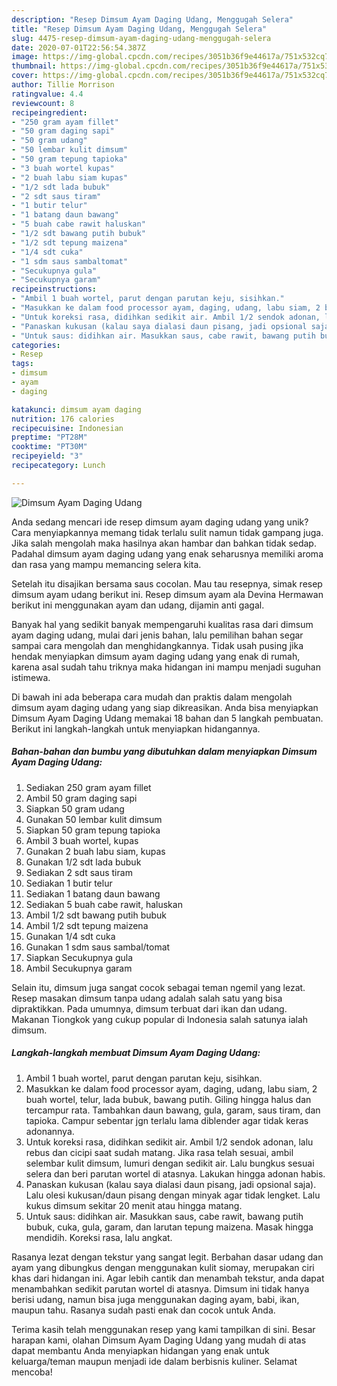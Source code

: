 ```yaml
---
description: "Resep Dimsum Ayam Daging Udang, Menggugah Selera"
title: "Resep Dimsum Ayam Daging Udang, Menggugah Selera"
slug: 4475-resep-dimsum-ayam-daging-udang-menggugah-selera
date: 2020-07-01T22:56:54.387Z
image: https://img-global.cpcdn.com/recipes/3051b36f9e44617a/751x532cq70/dimsum-ayam-daging-udang-foto-resep-utama.jpg
thumbnail: https://img-global.cpcdn.com/recipes/3051b36f9e44617a/751x532cq70/dimsum-ayam-daging-udang-foto-resep-utama.jpg
cover: https://img-global.cpcdn.com/recipes/3051b36f9e44617a/751x532cq70/dimsum-ayam-daging-udang-foto-resep-utama.jpg
author: Tillie Morrison
ratingvalue: 4.4
reviewcount: 8
recipeingredient:
- "250 gram ayam fillet"
- "50 gram daging sapi"
- "50 gram udang"
- "50 lembar kulit dimsum"
- "50 gram tepung tapioka"
- "3 buah wortel kupas"
- "2 buah labu siam kupas"
- "1/2 sdt lada bubuk"
- "2 sdt saus tiram"
- "1 butir telur"
- "1 batang daun bawang"
- "5 buah cabe rawit haluskan"
- "1/2 sdt bawang putih bubuk"
- "1/2 sdt tepung maizena"
- "1/4 sdt cuka"
- "1 sdm saus sambaltomat"
- "Secukupnya gula"
- "Secukupnya garam"
recipeinstructions:
- "Ambil 1 buah wortel, parut dengan parutan keju, sisihkan."
- "Masukkan ke dalam food processor ayam, daging, udang, labu siam, 2 buah wortel, telur, lada bubuk, bawang putih. Giling hingga halus dan tercampur rata. Tambahkan daun bawang, gula, garam, saus tiram, dan tapioka. Campur sebentar jgn terlalu lama diblender agar tidak keras adonannya."
- "Untuk koreksi rasa, didihkan sedikit air. Ambil 1/2 sendok adonan, lalu rebus dan cicipi saat sudah matang. Jika rasa telah sesuai, ambil selembar kulit dimsum, lumuri dengan sedikit air. Lalu bungkus sesuai selera dan beri parutan wortel di atasnya. Lakukan hingga adonan habis."
- "Panaskan kukusan (kalau saya dialasi daun pisang, jadi opsional saja). Lalu olesi kukusan/daun pisang dengan minyak agar tidak lengket. Lalu kukus dimsum sekitar 20 menit atau hingga matang."
- "Untuk saus: didihkan air. Masukkan saus, cabe rawit, bawang putih bubuk, cuka, gula, garam, dan larutan tepung maizena. Masak hingga mendidih. Koreksi rasa, lalu angkat."
categories:
- Resep
tags:
- dimsum
- ayam
- daging

katakunci: dimsum ayam daging 
nutrition: 176 calories
recipecuisine: Indonesian
preptime: "PT28M"
cooktime: "PT30M"
recipeyield: "3"
recipecategory: Lunch

---
```



![Dimsum Ayam Daging Udang](https://img-global.cpcdn.com/recipes/3051b36f9e44617a/751x532cq70/dimsum-ayam-daging-udang-foto-resep-utama.jpg)

Anda sedang mencari ide resep dimsum ayam daging udang yang unik? Cara menyiapkannya memang tidak terlalu sulit namun tidak gampang juga. Jika salah mengolah maka hasilnya akan hambar dan bahkan tidak sedap. Padahal dimsum ayam daging udang yang enak seharusnya memiliki aroma dan rasa yang mampu memancing selera kita.

Setelah itu disajikan bersama saus cocolan. Mau tau resepnya, simak resep dimsum ayam udang berikut ini. Resep dimsum ayam ala Devina Hermawan berikut ini menggunakan ayam dan udang, dijamin anti gagal.

Banyak hal yang sedikit banyak mempengaruhi kualitas rasa dari dimsum ayam daging udang, mulai dari jenis bahan, lalu pemilihan bahan segar sampai cara mengolah dan menghidangkannya. Tidak usah pusing jika hendak menyiapkan dimsum ayam daging udang yang enak di rumah, karena asal sudah tahu triknya maka hidangan ini mampu menjadi suguhan istimewa.


Di bawah ini ada beberapa cara mudah dan praktis dalam mengolah dimsum ayam daging udang yang siap dikreasikan. Anda bisa menyiapkan Dimsum Ayam Daging Udang memakai 18 bahan dan 5 langkah pembuatan. Berikut ini langkah-langkah untuk menyiapkan hidangannya.

<!--inarticleads1-->

##### Bahan-bahan dan bumbu yang dibutuhkan dalam menyiapkan Dimsum Ayam Daging Udang:

1. Sediakan 250 gram ayam fillet
1. Ambil 50 gram daging sapi
1. Siapkan 50 gram udang
1. Gunakan 50 lembar kulit dimsum
1. Siapkan 50 gram tepung tapioka
1. Ambil 3 buah wortel, kupas
1. Gunakan 2 buah labu siam, kupas
1. Gunakan 1/2 sdt lada bubuk
1. Sediakan 2 sdt saus tiram
1. Sediakan 1 butir telur
1. Sediakan 1 batang daun bawang
1. Sediakan 5 buah cabe rawit, haluskan
1. Ambil 1/2 sdt bawang putih bubuk
1. Ambil 1/2 sdt tepung maizena
1. Gunakan 1/4 sdt cuka
1. Gunakan 1 sdm saus sambal/tomat
1. Siapkan Secukupnya gula
1. Ambil Secukupnya garam


Selain itu, dimsum juga sangat cocok sebagai teman ngemil yang lezat. Resep masakan dimsum tanpa udang adalah salah satu yang bisa dipraktikkan. Pada umumnya, dimsum terbuat dari ikan dan udang. Makanan Tiongkok yang cukup popular di Indonesia salah satunya ialah dimsum. 

<!--inarticleads2-->

##### Langkah-langkah membuat Dimsum Ayam Daging Udang:

1. Ambil 1 buah wortel, parut dengan parutan keju, sisihkan.
1. Masukkan ke dalam food processor ayam, daging, udang, labu siam, 2 buah wortel, telur, lada bubuk, bawang putih. Giling hingga halus dan tercampur rata. Tambahkan daun bawang, gula, garam, saus tiram, dan tapioka. Campur sebentar jgn terlalu lama diblender agar tidak keras adonannya.
1. Untuk koreksi rasa, didihkan sedikit air. Ambil 1/2 sendok adonan, lalu rebus dan cicipi saat sudah matang. Jika rasa telah sesuai, ambil selembar kulit dimsum, lumuri dengan sedikit air. Lalu bungkus sesuai selera dan beri parutan wortel di atasnya. Lakukan hingga adonan habis.
1. Panaskan kukusan (kalau saya dialasi daun pisang, jadi opsional saja). Lalu olesi kukusan/daun pisang dengan minyak agar tidak lengket. Lalu kukus dimsum sekitar 20 menit atau hingga matang.
1. Untuk saus: didihkan air. Masukkan saus, cabe rawit, bawang putih bubuk, cuka, gula, garam, dan larutan tepung maizena. Masak hingga mendidih. Koreksi rasa, lalu angkat.


Rasanya lezat dengan tekstur yang sangat legit. Berbahan dasar udang dan ayam yang dibungkus dengan menggunakan kulit siomay, merupakan ciri khas dari hidangan ini. Agar lebih cantik dan menambah tekstur, anda dapat menambahkan sedikit parutan wortel di atasnya. Dimsum ini tidak hanya berisi udang, namun bisa juga menggunakan daging ayam, babi, ikan, maupun tahu. Rasanya sudah pasti enak dan cocok untuk Anda. 

Terima kasih telah menggunakan resep yang kami tampilkan di sini. Besar harapan kami, olahan Dimsum Ayam Daging Udang yang mudah di atas dapat membantu Anda menyiapkan hidangan yang enak untuk keluarga/teman maupun menjadi ide dalam berbisnis kuliner. Selamat mencoba!
